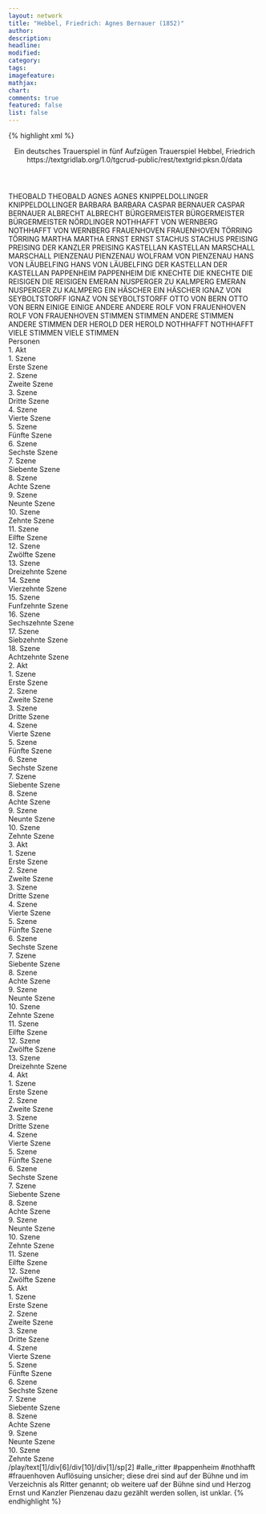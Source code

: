 ```yaml
---
layout: network
title: "Hebbel, Friedrich: Agnes Bernauer (1852)"
author:
description:
headline:
modified:
category:
tags:
imagefeature:
mathjax:
chart:
comments: true
featured: false
list: false
---
```

{% highlight xml %}
<?xml-model href="https://raw.githubusercontent.com/DLiNa/project/master/rules/lina.rnc"?><?xml-model href="https://raw.githubusercontent.com/DLiNa/project/master/rules/lina.sch"?>
<play xmlns="http://lina.digital">
  <header>
    <title>Agnes Bernauer</title>
  	<subtitle>Ein deutsches Trauerspiel in fünf Aufzügen</subtitle>
  	<genretitle>Trauerspiel</genretitle>
    <author>Hebbel, Friedrich</author>
  	<date when="1852" type="premiere"/>
  	<date when="1855" type="print"/>
  	<source>https://textgridlab.org/1.0/tgcrud-public/rest/textgrid:pksn.0/data</source>
  </header>
  <personae>
    <character>
      <name>THEOBALD</name>
      <alias xml:id="theobald">
        <name>THEOBALD</name>
      </alias>
    </character>
    <character>
      <name>AGNES</name>
      <alias xml:id="agnes">
        <name>AGNES</name>
      </alias>
    </character>
    <character>
      <name>KNIPPELDOLLINGER</name>
      <alias xml:id="knippeldollinger">
        <name>KNIPPELDOLLINGER</name>
      </alias>
    </character>
    <character>
      <name>BARBARA</name>
      <alias xml:id="barbara">
        <name>BARBARA</name>
      </alias>
    </character>
    <character>
      <name>CASPAR BERNAUER</name>
      <alias xml:id="caspar_bernauer">
        <name>CASPAR BERNAUER</name>
      </alias>
    </character>
    <character>
      <name>ALBRECHT</name>
      <alias xml:id="albrecht">
        <name>ALBRECHT</name>
      </alias>
    </character>
    <character>
      <name>BÜRGERMEISTER</name>
      <alias xml:id="bürgermeister">
        <name>BÜRGERMEISTER</name>
      </alias>
    	<alias xml:id="bürgermeister_nördlinger">
    		<name>BÜRGERMEISTER NÖRDLINGER</name>
    	</alias>
    </character>
    <character>
      <name>NOTHHAFFT VON WERNBERG</name>
      <alias xml:id="nothhafft_von_wernberg">
        <name>NOTHHAFFT VON WERNBERG</name>
      </alias>
    </character>
    <character>
      <name>FRAUENHOVEN</name>
      <alias xml:id="frauenhoven">
        <name>FRAUENHOVEN</name>
      </alias>
    </character>
    <character>
      <name>TÖRRING</name>
      <alias xml:id="törring">
        <name>TÖRRING</name>
      </alias>
    </character>
    <character>
      <name>MARTHA</name>
      <alias xml:id="martha">
        <name>MARTHA</name>
      </alias>
    </character>
    <character>
      <name>ERNST</name>
      <alias xml:id="ernst">
        <name>ERNST</name>
      </alias>
    </character>
    <character>
      <name>STACHUS</name>
      <alias xml:id="stachus">
        <name>STACHUS</name>
      </alias>
    </character>
    <character>
      <name>PREISING</name>
      <alias xml:id="preising">
        <name>PREISING</name>
      </alias>
    	<alias xml:id="der_kanzler_preising">
    		<name>DER KANZLER PREISING</name>
    	</alias>
    </character>
    <character>
      <name>KASTELLAN</name>
      <alias xml:id="kastellan">
        <name>KASTELLAN</name>
      </alias>
    </character>
    <character>
      <name>MARSCHALL</name>
      <alias xml:id="marschall">
        <name>MARSCHALL</name>
      </alias>
    </character>
    <character>
      <name>PIENZENAU</name>
      <alias xml:id="pienzenau">
        <name>PIENZENAU</name>
      </alias>
    	<alias xml:id="wolfram_von_pienzenau">
    		<name>WOLFRAM VON PIENZENAU</name>
    	</alias>
    </character>
    <character>
      <name>HANS VON LÄUBELFING</name>
      <alias xml:id="hans_von_läubelfing">
        <name>HANS VON LÄUBELFING</name>
      </alias>
    </character>
    <character>
      <name>DER KASTELLAN</name>
      <alias xml:id="der_kastellan">
        <name>DER KASTELLAN</name>
      </alias>
    </character>
    <character>
      <name>PAPPENHEIM</name>
      <alias xml:id="pappenheim">
        <name>PAPPENHEIM</name>
      </alias>
    </character>
    <character>
      <name>DIE KNECHTE</name>
      <alias xml:id="die_knechte">
        <name>DIE KNECHTE</name>
      </alias>
    </character>
    <character>
      <name>DIE REISIGEN</name>
      <alias xml:id="die_reisigen">
        <name>DIE REISIGEN</name>
      </alias>
    </character>
    <character>
      <name>EMERAN NUSPERGER ZU KALMPERG</name>
      <alias xml:id="emeran_nusperger_zu_kalmperg">
        <name>EMERAN NUSPERGER ZU KALMPERG</name>
      </alias>
    </character>
    <character>
      <name>EIN HÄSCHER</name>
      <alias xml:id="ein_häscher">
        <name>EIN HÄSCHER</name>
      </alias>
    </character>
    <character>
      <name>IGNAZ VON SEYBOLTSTORFF</name>
      <alias xml:id="ignaz_von_seyboltstorff">
        <name>IGNAZ VON SEYBOLTSTORFF</name>
      </alias>
    </character>
    <character>
      <name>OTTO VON BERN</name>
      <alias xml:id="otto_von_bern">
        <name>OTTO VON BERN</name>
      </alias>
    </character>
    <character>
      <name>EINIGE</name>
      <alias xml:id="einige">
        <name>EINIGE</name>
      </alias>
    </character>
    <character>
      <name>ANDERE</name>
      <alias xml:id="andere">
        <name>ANDERE</name>
      </alias>
    </character>
    <character>
      <name>ROLF VON FRAUENHOVEN</name>
      <alias xml:id="rolf_von_frauenhoven">
        <name>ROLF VON FRAUENHOVEN</name>
      </alias>
    </character>
    <character>
      <name>STIMMEN</name>
      <alias xml:id="stimmen">
        <name>STIMMEN</name>
      </alias>
    </character>
    <character>
      <name>ANDERE STIMMEN</name>
      <alias xml:id="andere_stimmen">
        <name>ANDERE STIMMEN</name>
      </alias>
    </character>
    <character>
      <name>DER HEROLD</name>
      <alias xml:id="der_herold">
        <name>DER HEROLD</name>
      </alias>
    </character>
    <character>
      <name>NOTHHAFFT</name>
      <alias xml:id="nothhafft">
        <name>NOTHHAFFT</name>
      </alias>
    </character>
    <character>
      <name>VIELE STIMMEN</name>
      <alias xml:id="viele_stimmen">
        <name>VIELE STIMMEN</name>
      </alias>
    </character>
  </personae>
  <text>
    <div>
      <head>Personen</head>
    </div>
    <div>
      <head>1. Akt</head>
      <div>
        <head>1. Szene</head>
        <div>
          <head>Erste Szene</head>
          <sp who="#theobald">
            <amount n="1" unit="speech_acts"/>
            <amount n="98" unit="words"/>
            <amount n="500" unit="chars"/>
          </sp>
        </div>
      </div>
      <div>
        <head>2. Szene</head>
        <div>
          <head>Zweite Szene</head>
          <sp who="#agnes">
            <amount n="16" unit="speech_acts"/>
            <amount n="185" unit="words"/>
            <amount n="13" unit="lines"/>
            <amount n="930" unit="chars"/>
          </sp>
          <sp who="#theobald">
            <amount n="16" unit="speech_acts"/>
            <amount n="283" unit="words"/>
            <amount n="17" unit="lines"/>
            <amount n="1432" unit="chars"/>
          </sp>
        </div>
      </div>
      <div>
        <head>3. Szene</head>
        <div>
          <head>Dritte Szene</head>
          <sp who="#knippeldollinger">
            <amount n="9" unit="speech_acts"/>
            <amount n="187" unit="words"/>
            <amount n="6" unit="lines"/>
            <amount n="1034" unit="chars"/>
          </sp>
          <sp who="#agnes">
            <amount n="6" unit="speech_acts"/>
            <amount n="24" unit="words"/>
            <amount n="6" unit="lines"/>
            <amount n="128" unit="chars"/>
          </sp>
          <sp who="#theobald">
            <amount n="5" unit="speech_acts"/>
            <amount n="53" unit="words"/>
            <amount n="5" unit="lines"/>
            <amount n="273" unit="chars"/>
          </sp>
        </div>
      </div>
      <div>
        <head>4. Szene</head>
        <div>
          <head>Vierte Szene</head>
          <sp who="#theobald">
            <amount n="1" unit="speech_acts"/>
            <amount n="39" unit="words"/>
            <amount n="211" unit="chars"/>
          </sp>
          <sp who="#agnes">
            <amount n="1" unit="speech_acts"/>
            <amount n="2" unit="words"/>
            <amount n="1" unit="lines"/>
            <amount n="10" unit="chars"/>
          </sp>
        </div>
      </div>
      <div>
        <head>5. Szene</head>
        <div>
          <head>Fünfte Szene</head>
          <sp who="#barbara">
            <amount n="21" unit="speech_acts"/>
            <amount n="450" unit="words"/>
            <amount n="13" unit="lines"/>
            <amount n="2334" unit="chars"/>
          </sp>
          <sp who="#agnes">
            <amount n="20" unit="speech_acts"/>
            <amount n="152" unit="words"/>
            <amount n="19" unit="lines"/>
            <amount n="783" unit="chars"/>
          </sp>
          <sp who="#theobald">
            <amount n="1" unit="speech_acts"/>
            <amount n="11" unit="words"/>
            <amount n="1" unit="lines"/>
            <amount n="61" unit="chars"/>
          </sp>
        </div>
      </div>
      <div>
        <head>6. Szene</head>
        <div>
          <head>Sechste Szene</head>
          <sp who="#theobald">
            <amount n="3" unit="speech_acts"/>
            <amount n="26" unit="words"/>
            <amount n="3" unit="lines"/>
            <amount n="122" unit="chars"/>
          </sp>
          <sp who="#agnes">
            <amount n="2" unit="speech_acts"/>
            <amount n="12" unit="words"/>
            <amount n="2" unit="lines"/>
            <amount n="62" unit="chars"/>
          </sp>
        </div>
      </div>
      <div>
        <head>7. Szene</head>
        <div>
          <head>Siebente Szene</head>
          <sp who="#caspar_bernauer">
            <amount n="5" unit="speech_acts"/>
            <amount n="136" unit="words"/>
            <amount n="1" unit="lines"/>
            <amount n="746" unit="chars"/>
          </sp>
          <sp who="#agnes">
            <amount n="3" unit="speech_acts"/>
            <amount n="46" unit="words"/>
            <amount n="2" unit="lines"/>
            <amount n="228" unit="chars"/>
          </sp>
          <sp who="#theobald">
            <amount n="3" unit="speech_acts"/>
          </sp>
        </div>
      </div>
      <div>
        <head>8. Szene</head>
        <div>
          <head>Achte Szene</head>
          <sp who="#caspar_bernauer">
            <amount n="1" unit="speech_acts"/>
            <amount n="43" unit="words"/>
            <amount n="246" unit="chars"/>
          </sp>
        </div>
      </div>
      <div>
        <head>9. Szene</head>
        <div>
          <head>Neunte Szene</head>
          <sp who="#knippeldollinger">
            <amount n="11" unit="speech_acts"/>
            <amount n="184" unit="words"/>
            <amount n="6" unit="lines"/>
            <amount n="1023" unit="chars"/>
          </sp>
          <sp who="#caspar_bernauer">
            <amount n="11" unit="speech_acts"/>
            <amount n="237" unit="words"/>
            <amount n="6" unit="lines"/>
            <amount n="1369" unit="chars"/>
          </sp>
          <sp who="#theobald">
            <amount n="2" unit="speech_acts"/>
          </sp>
        </div>
      </div>
      <div>
        <head>10. Szene</head>
        <div>
          <head>Zehnte Szene</head>
          <sp who="#knippeldollinger">
            <amount n="3" unit="speech_acts"/>
            <amount n="26" unit="words"/>
            <amount n="2" unit="lines"/>
            <amount n="133" unit="chars"/>
          </sp>
          <sp who="#caspar_bernauer">
            <amount n="2" unit="speech_acts"/>
            <amount n="36" unit="words"/>
            <amount n="1" unit="lines"/>
            <amount n="187" unit="chars"/>
          </sp>
          <sp who="#agnes">
            <amount n="1" unit="speech_acts"/>
            <amount n="2" unit="words"/>
            <amount n="1" unit="lines"/>
            <amount n="16" unit="chars"/>
          </sp>
        </div>
      </div>
      <div>
        <head>11. Szene</head>
        <div>
          <head>Eilfte Szene</head>
          <sp who="#caspar_bernauer">
            <amount n="1" unit="speech_acts"/>
            <amount n="38" unit="words"/>
            <amount n="209" unit="chars"/>
          </sp>
          <sp who="#theobald">
            <amount n="1" unit="speech_acts"/>
          </sp>
        </div>
      </div>
      <div>
        <head>12. Szene</head>
        <div>
          <head>Zwölfte Szene</head>
          <sp who="#caspar_bernauer">
            <amount n="1" unit="speech_acts"/>
            <amount n="130" unit="words"/>
            <amount n="697" unit="chars"/>
          </sp>
        </div>
      </div>
      <div>
        <head>13. Szene</head>
        <div>
          <head>Dreizehnte Szene</head>
          <sp who="#albrecht">
            <amount n="7" unit="speech_acts"/>
            <amount n="133" unit="words"/>
            <amount n="4" unit="lines"/>
            <amount n="688" unit="chars"/>
          </sp>
          <sp who="#bürgermeister">
            <amount n="5" unit="speech_acts"/>
            <amount n="69" unit="words"/>
            <amount n="3" unit="lines"/>
            <amount n="447" unit="chars"/>
          </sp>
          <sp who="#nothhafft_von_wernberg">
            <amount n="1" unit="speech_acts"/>
            <amount n="9" unit="words"/>
            <amount n="1" unit="lines"/>
            <amount n="48" unit="chars"/>
          </sp>
          <sp who="#frauenhoven">
            <amount n="3" unit="speech_acts"/>
            <amount n="6" unit="words"/>
            <amount n="3" unit="lines"/>
            <amount n="27" unit="chars"/>
          </sp>
        </div>
      </div>
      <div>
        <head>14. Szene</head>
        <div>
          <head>Vierzehnte Szene</head>
          <sp who="#albrecht">
            <amount n="6" unit="speech_acts"/>
            <amount n="187" unit="words"/>
            <amount n="2" unit="lines"/>
            <amount n="1022" unit="chars"/>
          </sp>
          <sp who="#frauenhoven">
            <amount n="3" unit="speech_acts"/>
            <amount n="96" unit="words"/>
            <amount n="1" unit="lines"/>
            <amount n="549" unit="chars"/>
          </sp>
          <sp who="#nothhafft_von_wernberg">
            <amount n="5" unit="speech_acts"/>
            <amount n="181" unit="words"/>
            <amount n="1" unit="lines"/>
            <amount n="1038" unit="chars"/>
          </sp>
          <sp who="#törring">
            <amount n="5" unit="speech_acts"/>
            <amount n="33" unit="words"/>
            <amount n="5" unit="lines"/>
            <amount n="180" unit="chars"/>
          </sp>
        </div>
      </div>
      <div>
        <head>15. Szene</head>
        <div>
          <head>Funfzehnte Szene</head>
          <sp who="#bürgermeister">
            <amount n="3" unit="speech_acts"/>
            <amount n="196" unit="words"/>
            <amount n="1136" unit="chars"/>
          </sp>
          <sp who="#nothhafft_von_wernberg">
            <amount n="2" unit="speech_acts"/>
            <amount n="21" unit="words"/>
            <amount n="2" unit="lines"/>
            <amount n="105" unit="chars"/>
          </sp>
        </div>
      </div>
      <div>
        <head>16. Szene</head>
        <div>
          <head>Sechszehnte Szene</head>
          <sp who="#frauenhoven">
            <amount n="1" unit="speech_acts"/>
            <amount n="32" unit="words"/>
            <amount n="168" unit="chars"/>
          </sp>
          <sp who="#bürgermeister">
            <amount n="1" unit="speech_acts"/>
            <amount n="18" unit="words"/>
            <amount n="1" unit="lines"/>
            <amount n="96" unit="chars"/>
          </sp>
          <sp who="#törring">
            <amount n="1" unit="speech_acts"/>
            <amount n="1" unit="words"/>
            <amount n="1" unit="lines"/>
            <amount n="7" unit="chars"/>
          </sp>
        </div>
      </div>
      <div>
        <head>17. Szene</head>
        <div>
          <head>Siebzehnte Szene</head>
          <sp who="#bürgermeister">
            <amount n="1" unit="speech_acts"/>
            <amount n="14" unit="words"/>
            <amount n="1" unit="lines"/>
            <amount n="87" unit="chars"/>
          </sp>
          <sp who="#albrecht">
            <amount n="9" unit="speech_acts"/>
            <amount n="196" unit="words"/>
            <amount n="6" unit="lines"/>
            <amount n="1091" unit="chars"/>
          </sp>
          <sp who="#frauenhoven">
            <amount n="7" unit="speech_acts"/>
            <amount n="84" unit="words"/>
            <amount n="5" unit="lines"/>
            <amount n="418" unit="chars"/>
          </sp>
          <sp who="#nothhafft_von_wernberg">
            <amount n="1" unit="speech_acts"/>
            <amount n="2" unit="words"/>
            <amount n="1" unit="lines"/>
            <amount n="11" unit="chars"/>
          </sp>
        </div>
      </div>
      <div>
        <head>18. Szene</head>
        <div>
          <head>Achtzehnte Szene</head>
          <sp who="#agnes">
            <amount n="8" unit="speech_acts"/>
            <amount n="141" unit="words"/>
            <amount n="3" unit="lines"/>
            <amount n="731" unit="chars"/>
          </sp>
          <sp who="#albrecht">
            <amount n="20" unit="speech_acts"/>
            <amount n="336" unit="words"/>
            <amount n="14" unit="lines"/>
            <amount n="1776" unit="chars"/>
          </sp>
          <sp who="#nothhafft #frauenhoven">
            <amount n="1" unit="speech_acts"/>
            <amount n="5" unit="words"/>
            <amount n="1" unit="lines"/>
            <amount n="26" unit="chars"/>
          </sp>
          <sp who="#törring">
            <amount n="4" unit="speech_acts"/>
            <amount n="98" unit="words"/>
            <amount n="3" unit="lines"/>
            <amount n="540" unit="chars"/>
          </sp>
          <sp who="#caspar_bernauer">
            <amount n="9" unit="speech_acts"/>
            <amount n="159" unit="words"/>
            <amount n="6" unit="lines"/>
            <amount n="890" unit="chars"/>
          </sp>
          <sp who="#barbara">
            <amount n="2" unit="speech_acts"/>
            <amount n="58" unit="words"/>
            <amount n="288" unit="chars"/>
          </sp>
          <sp who="#martha">
            <amount n="1" unit="speech_acts"/>
            <amount n="24" unit="words"/>
            <amount n="121" unit="chars"/>
          </sp>
          <sp who="#nothhafft_von_wernberg">
            <amount n="3" unit="speech_acts"/>
            <amount n="33" unit="words"/>
            <amount n="1" unit="lines"/>
            <amount n="193" unit="chars"/>
          </sp>
          <sp who="#bürgermeister_nördlinger">
            <amount n="1" unit="speech_acts"/>
            <amount n="40" unit="words"/>
            <amount n="217" unit="chars"/>
          </sp>
          <sp who="#knippeldollinger">
            <amount n="1" unit="speech_acts"/>
            <amount n="9" unit="words"/>
            <amount n="1" unit="lines"/>
            <amount n="54" unit="chars"/>
          </sp>
          <sp who="#frauenhoven">
            <amount n="4" unit="speech_acts"/>
            <amount n="50" unit="words"/>
            <amount n="3" unit="lines"/>
            <amount n="306" unit="chars"/>
          </sp>
        </div>
      </div>
    </div>
    <div>
      <head>2. Akt</head>
      <div>
        <head>1. Szene</head>
        <div>
          <head>Erste Szene</head>
          <sp who="#nothhafft_von_wernberg">
            <amount n="3" unit="speech_acts"/>
            <amount n="68" unit="words"/>
            <amount n="2" unit="lines"/>
            <amount n="380" unit="chars"/>
          </sp>
          <sp who="#törring">
            <amount n="4" unit="speech_acts"/>
            <amount n="226" unit="words"/>
            <amount n="2" unit="lines"/>
            <amount n="1235" unit="chars"/>
          </sp>
          <sp who="#frauenhoven">
            <amount n="4" unit="speech_acts"/>
            <amount n="190" unit="words"/>
            <amount n="2" unit="lines"/>
            <amount n="1018" unit="chars"/>
          </sp>
        </div>
      </div>
      <div>
        <head>2. Szene</head>
        <div>
          <head>Zweite Szene</head>
          <sp who="#albrecht">
            <amount n="12" unit="speech_acts"/>
            <amount n="533" unit="words"/>
            <amount n="6" unit="lines"/>
            <amount n="2878" unit="chars"/>
          </sp>
          <sp who="#nothhafft_von_wernberg">
            <amount n="11" unit="speech_acts"/>
            <amount n="179" unit="words"/>
            <amount n="6" unit="lines"/>
            <amount n="966" unit="chars"/>
          </sp>
        </div>
      </div>
      <div>
        <head>3. Szene</head>
        <div>
          <head>Dritte Szene</head>
          <sp who="#agnes">
            <amount n="10" unit="speech_acts"/>
            <amount n="41" unit="words"/>
            <amount n="10" unit="lines"/>
            <amount n="217" unit="chars"/>
          </sp>
          <sp who="#caspar_bernauer">
            <amount n="10" unit="speech_acts"/>
            <amount n="332" unit="words"/>
            <amount n="4" unit="lines"/>
            <amount n="1818" unit="chars"/>
          </sp>
        </div>
      </div>
      <div>
        <head>4. Szene</head>
        <div>
          <head>Vierte Szene</head>
          <sp who="#theobald">
            <amount n="3" unit="speech_acts"/>
            <amount n="167" unit="words"/>
            <amount n="2" unit="lines"/>
            <amount n="844" unit="chars"/>
          </sp>
          <sp who="#caspar_bernauer">
            <amount n="1" unit="speech_acts"/>
            <amount n="4" unit="words"/>
            <amount n="1" unit="lines"/>
            <amount n="19" unit="chars"/>
          </sp>
          <sp who="#agnes">
            <amount n="1" unit="speech_acts"/>
            <amount n="5" unit="words"/>
            <amount n="1" unit="lines"/>
            <amount n="25" unit="chars"/>
          </sp>
        </div>
      </div>
      <div>
        <head>5. Szene</head>
        <div>
          <head>Fünfte Szene</head>
          <sp who="#caspar_bernauer">
            <amount n="6" unit="speech_acts"/>
            <amount n="72" unit="words"/>
            <amount n="5" unit="lines"/>
            <amount n="381" unit="chars"/>
          </sp>
          <sp who="#agnes">
            <amount n="5" unit="speech_acts"/>
            <amount n="58" unit="words"/>
            <amount n="4" unit="lines"/>
            <amount n="269" unit="chars"/>
          </sp>
        </div>
      </div>
      <div>
        <head>6. Szene</head>
        <div>
          <head>Sechste Szene</head>
          <sp who="#törring">
            <amount n="5" unit="speech_acts"/>
            <amount n="269" unit="words"/>
            <amount n="1" unit="lines"/>
            <amount n="1455" unit="chars"/>
          </sp>
          <sp who="#agnes">
            <amount n="4" unit="speech_acts"/>
            <amount n="27" unit="words"/>
            <amount n="3" unit="lines"/>
            <amount n="143" unit="chars"/>
          </sp>
          <sp who="#caspar_bernauer">
            <amount n="3" unit="speech_acts"/>
            <amount n="20" unit="words"/>
            <amount n="3" unit="lines"/>
            <amount n="110" unit="chars"/>
          </sp>
        </div>
      </div>
      <div>
        <head>7. Szene</head>
        <div>
          <head>Siebente Szene</head>
          <sp who="#caspar_bernauer">
            <amount n="9" unit="speech_acts"/>
            <amount n="66" unit="words"/>
            <amount n="9" unit="lines"/>
            <amount n="348" unit="chars"/>
          </sp>
          <sp who="#törring">
            <amount n="8" unit="speech_acts"/>
            <amount n="275" unit="words"/>
            <amount n="1" unit="lines"/>
            <amount n="1492" unit="chars"/>
          </sp>
        </div>
      </div>
      <div>
        <head>8. Szene</head>
        <div>
          <head>Achte Szene</head>
          <sp who="#agnes">
            <amount n="4" unit="speech_acts"/>
            <amount n="59" unit="words"/>
            <amount n="1" unit="lines"/>
            <amount n="317" unit="chars"/>
          </sp>
          <sp who="#törring">
            <amount n="5" unit="speech_acts"/>
            <amount n="46" unit="words"/>
            <amount n="4" unit="lines"/>
            <amount n="218" unit="chars"/>
          </sp>
          <sp who="#caspar_bernauer">
            <amount n="7" unit="speech_acts"/>
            <amount n="351" unit="words"/>
            <amount n="3" unit="lines"/>
            <amount n="1890" unit="chars"/>
          </sp>
        </div>
      </div>
      <div>
        <head>9. Szene</head>
        <div>
          <head>Neunte Szene</head>
          <sp who="#albrecht">
            <amount n="17" unit="speech_acts"/>
            <amount n="479" unit="words"/>
            <amount n="11" unit="lines"/>
            <amount n="2499" unit="chars"/>
          </sp>
          <sp who="#agnes">
            <amount n="14" unit="speech_acts"/>
            <amount n="277" unit="words"/>
            <amount n="10" unit="lines"/>
            <amount n="1416" unit="chars"/>
          </sp>
          <sp who="#törring">
            <amount n="2" unit="speech_acts"/>
            <amount n="158" unit="words"/>
            <amount n="841" unit="chars"/>
          </sp>
          <sp who="#caspar_bernauer">
            <amount n="2" unit="speech_acts"/>
            <amount n="24" unit="words"/>
            <amount n="1" unit="lines"/>
            <amount n="117" unit="chars"/>
          </sp>
        </div>
      </div>
      <div>
        <head>10. Szene</head>
        <div>
          <head>Zehnte Szene</head>
          <sp who="#frauenhoven #nothhafft_von_wernberg">
            <amount n="1" unit="speech_acts"/>
          </sp>
          <sp who="#albrecht">
            <amount n="6" unit="speech_acts"/>
            <amount n="140" unit="words"/>
            <amount n="5" unit="lines"/>
            <amount n="746" unit="chars"/>
          </sp>
          <sp who="#frauenhoven">
            <amount n="2" unit="speech_acts"/>
            <amount n="35" unit="words"/>
            <amount n="1" unit="lines"/>
            <amount n="209" unit="chars"/>
          </sp>
          <sp who="#nothhafft_von_wernberg">
            <amount n="1" unit="speech_acts"/>
            <amount n="14" unit="words"/>
            <amount n="1" unit="lines"/>
            <amount n="75" unit="chars"/>
          </sp>
          <sp who="#agnes">
            <amount n="3" unit="speech_acts"/>
            <amount n="101" unit="words"/>
            <amount n="2" unit="lines"/>
            <amount n="523" unit="chars"/>
          </sp>
          <sp who="#caspar_bernauer">
            <amount n="2" unit="speech_acts"/>
            <amount n="34" unit="words"/>
            <amount n="1" unit="lines"/>
            <amount n="183" unit="chars"/>
          </sp>
        </div>
      </div>
    </div>
    <div>
      <head>3. Akt</head>
      <div>
        <head>1. Szene</head>
        <div>
          <head>Erste Szene</head>
          <sp who="#ernst">
            <amount n="1" unit="speech_acts"/>
            <amount n="275" unit="words"/>
            <amount n="1577" unit="chars"/>
          </sp>
        </div>
      </div>
      <div>
        <head>2. Szene</head>
        <div>
          <head>Zweite Szene</head>
          <sp who="#stachus">
            <amount n="3" unit="speech_acts"/>
            <amount n="19" unit="words"/>
            <amount n="102" unit="chars"/>
          </sp>
          <sp who="#ernst">
            <amount n="2" unit="speech_acts"/>
            <amount n="10" unit="words"/>
            <amount n="2" unit="lines"/>
            <amount n="45" unit="chars"/>
          </sp>
        </div>
      </div>
      <div>
        <head>3. Szene</head>
        <div>
          <head>Dritte Szene</head>
          <sp who="#ernst">
            <amount n="1" unit="speech_acts"/>
            <amount n="20" unit="words"/>
            <amount n="106" unit="chars"/>
          </sp>
        </div>
      </div>
      <div>
        <head>4. Szene</head>
        <div>
          <head>Vierte Szene</head>
          <sp who="#stachus">
            <amount n="3" unit="speech_acts"/>
            <amount n="9" unit="words"/>
            <amount n="1" unit="lines"/>
            <amount n="46" unit="chars"/>
          </sp>
          <sp who="#ernst">
            <amount n="2" unit="speech_acts"/>
            <amount n="134" unit="words"/>
            <amount n="1" unit="lines"/>
            <amount n="723" unit="chars"/>
          </sp>
        </div>
      </div>
      <div>
        <head>5. Szene</head>
        <div>
          <head>Fünfte Szene</head>
          <sp who="#ernst">
            <amount n="1" unit="speech_acts"/>
            <amount n="93" unit="words"/>
            <amount n="514" unit="chars"/>
          </sp>
        </div>
      </div>
      <div>
        <head>6. Szene</head>
        <div>
          <head>Sechste Szene</head>
          <sp who="#der_kanzler_preising">
            <amount n="1" unit="speech_acts"/>
          </sp>
          <sp who="#ernst">
            <amount n="27" unit="speech_acts"/>
            <amount n="1363" unit="words"/>
            <amount n="8" unit="lines"/>
            <amount n="7510" unit="chars"/>
          </sp>
          <sp who="#preising">
            <amount n="26" unit="speech_acts"/>
            <amount n="349" unit="words"/>
            <amount n="21" unit="lines"/>
            <amount n="1870" unit="chars"/>
          </sp>
        </div>
      </div>
      <div>
        <head>7. Szene</head>
        <div>
          <head>Siebente Szene</head>
          <sp who="#albrecht">
            <amount n="4" unit="speech_acts"/>
            <amount n="49" unit="words"/>
            <amount n="3" unit="lines"/>
            <amount n="281" unit="chars"/>
          </sp>
          <sp who="#kastellan">
            <amount n="4" unit="speech_acts"/>
            <amount n="163" unit="words"/>
            <amount n="1" unit="lines"/>
            <amount n="968" unit="chars"/>
          </sp>
        </div>
      </div>
      <div>
        <head>8. Szene</head>
        <div>
          <head>Achte Szene</head>
          <sp who="#albrecht">
            <amount n="17" unit="speech_acts"/>
            <amount n="886" unit="words"/>
            <amount n="3" unit="lines"/>
            <amount n="4814" unit="chars"/>
          </sp>
          <sp who="#agnes">
            <amount n="16" unit="speech_acts"/>
            <amount n="153" unit="words"/>
            <amount n="11" unit="lines"/>
            <amount n="813" unit="chars"/>
          </sp>
        </div>
      </div>
      <div>
        <head>9. Szene</head>
        <div>
          <head>Neunte Szene</head>
          <sp who="#albrecht">
            <amount n="7" unit="speech_acts"/>
            <amount n="183" unit="words"/>
            <amount n="3" unit="lines"/>
            <amount n="923" unit="chars"/>
          </sp>
          <sp who="#agnes">
            <amount n="5" unit="speech_acts"/>
            <amount n="38" unit="words"/>
            <amount n="3" unit="lines"/>
            <amount n="197" unit="chars"/>
          </sp>
          <sp who="#kastellan">
            <amount n="1" unit="speech_acts"/>
            <amount n="7" unit="words"/>
            <amount n="1" unit="lines"/>
            <amount n="49" unit="chars"/>
          </sp>
        </div>
      </div>
      <div>
        <head>10. Szene</head>
        <div>
          <head>Zehnte Szene</head>
          <sp who="#albrecht">
            <amount n="17" unit="speech_acts"/>
            <amount n="539" unit="words"/>
            <amount n="10" unit="lines"/>
            <amount n="2945" unit="chars"/>
          </sp>
          <sp who="#preising">
            <amount n="17" unit="speech_acts"/>
            <amount n="525" unit="words"/>
            <amount n="10" unit="lines"/>
            <amount n="3038" unit="chars"/>
          </sp>
        </div>
      </div>
      <div>
        <head>11. Szene</head>
        <div>
          <head>Eilfte Szene</head>
          <sp who="#albrecht">
            <amount n="1" unit="speech_acts"/>
            <amount n="53" unit="words"/>
            <amount n="306" unit="chars"/>
          </sp>
        </div>
      </div>
      <div>
        <head>12. Szene</head>
        <div>
          <head>Zwölfte Szene</head>
          <sp who="#agnes">
            <amount n="3" unit="speech_acts"/>
            <amount n="131" unit="words"/>
            <amount n="2" unit="lines"/>
            <amount n="699" unit="chars"/>
          </sp>
          <sp who="#albrecht">
            <amount n="3" unit="speech_acts"/>
            <amount n="240" unit="words"/>
            <amount n="1317" unit="chars"/>
          </sp>
        </div>
      </div>
      <div>
        <head>13. Szene</head>
        <div>
          <head>Dreizehnte Szene</head>
          <sp who="#ernst">
            <amount n="15" unit="speech_acts"/>
            <amount n="308" unit="words"/>
            <amount n="7" unit="lines"/>
            <amount n="1750" unit="chars"/>
          </sp>
          <sp who="#preising">
            <amount n="4" unit="speech_acts"/>
            <amount n="111" unit="words"/>
            <amount n="1" unit="lines"/>
            <amount n="616" unit="chars"/>
          </sp>
          <sp who="#marschall">
            <amount n="7" unit="speech_acts"/>
            <amount n="61" unit="words"/>
            <amount n="6" unit="lines"/>
            <amount n="361" unit="chars"/>
          </sp>
          <sp who="#pienzenau">
            <amount n="1" unit="speech_acts"/>
            <amount n="8" unit="words"/>
            <amount n="2" unit="lines"/>
            <amount n="38" unit="chars"/>
          </sp>
          <sp who="#albrecht">
            <amount n="13" unit="speech_acts"/>
            <amount n="194" unit="words"/>
            <amount n="7" unit="lines"/>
            <amount n="1127" unit="chars"/>
          </sp>
          <sp who="#preising #ignaz_von_seyboltstorff">
            <amount n="1" unit="speech_acts"/>
            <amount n="5" unit="words"/>
            <amount n="1" unit="lines"/>
            <amount n="30" unit="chars"/>
          </sp>
          <sp who="#hans_von_läubelfing">
            <amount n="1" unit="speech_acts"/>
            <amount n="19" unit="words"/>
            <amount n="112" unit="chars"/>
          </sp>
        </div>
      </div>
    </div>
    <div>
      <head>4. Akt</head>
      <div>
        <head>1. Szene</head>
        <div>
          <head>Erste Szene</head>
          <sp who="#preising">
            <amount n="1" unit="speech_acts"/>
            <amount n="85" unit="words"/>
            <amount n="477" unit="chars"/>
          </sp>
        </div>
      </div>
      <div>
        <head>2. Szene</head>
        <div>
          <head>Zweite Szene</head>
          <sp who="#stachus">
            <amount n="5" unit="speech_acts"/>
            <amount n="233" unit="words"/>
            <amount n="1" unit="lines"/>
            <amount n="1278" unit="chars"/>
          </sp>
          <sp who="#preising">
            <amount n="4" unit="speech_acts"/>
            <amount n="50" unit="words"/>
            <amount n="2" unit="lines"/>
            <amount n="259" unit="chars"/>
          </sp>
        </div>
      </div>
      <div>
        <head>3. Szene</head>
        <div>
          <head>Dritte Szene</head>
          <sp who="#preising">
            <amount n="1" unit="speech_acts"/>
            <amount n="422" unit="words"/>
            <amount n="2402" unit="chars"/>
          </sp>
        </div>
      </div>
      <div>
        <head>4. Szene</head>
        <div>
          <head>Vierte Szene</head>
          <sp who="#ernst">
            <amount n="19" unit="speech_acts"/>
            <amount n="1053" unit="words"/>
            <amount n="3" unit="lines"/>
            <amount n="5747" unit="chars"/>
          </sp>
          <sp who="#preising">
            <amount n="18" unit="speech_acts"/>
            <amount n="265" unit="words"/>
            <amount n="12" unit="lines"/>
            <amount n="1443" unit="chars"/>
          </sp>
        </div>
      </div>
      <div>
        <head>5. Szene</head>
        <div>
          <head>Fünfte Szene</head>
          <sp who="#nothhafft_von_wernberg">
            <amount n="1" unit="speech_acts"/>
            <amount n="25" unit="words"/>
            <amount n="152" unit="chars"/>
          </sp>
          <sp who="#kastellan">
            <amount n="1" unit="speech_acts"/>
            <amount n="43" unit="words"/>
            <amount n="227" unit="chars"/>
          </sp>
        </div>
      </div>
      <div>
        <head>6. Szene</head>
        <div>
          <head>Sechste Szene</head>
          <sp who="#frauenhoven">
            <amount n="3" unit="speech_acts"/>
            <amount n="29" unit="words"/>
            <amount n="2" unit="lines"/>
            <amount n="175" unit="chars"/>
          </sp>
          <sp who="#törring">
            <amount n="4" unit="speech_acts"/>
            <amount n="193" unit="words"/>
            <amount n="1" unit="lines"/>
            <amount n="1134" unit="chars"/>
          </sp>
          <sp who="#nothhafft_von_wernberg">
            <amount n="2" unit="speech_acts"/>
            <amount n="30" unit="words"/>
            <amount n="1" unit="lines"/>
            <amount n="167" unit="chars"/>
          </sp>
        </div>
      </div>
      <div>
        <head>7. Szene</head>
        <div>
          <head>Siebente Szene</head>
          <sp who="#agnes">
            <amount n="7" unit="speech_acts"/>
            <amount n="690" unit="words"/>
            <amount n="1" unit="lines"/>
            <amount n="3716" unit="chars"/>
          </sp>
          <sp who="#albrecht">
            <amount n="7" unit="speech_acts"/>
            <amount n="105" unit="words"/>
            <amount n="5" unit="lines"/>
            <amount n="545" unit="chars"/>
          </sp>
        </div>
      </div>
      <div>
        <head>8. Szene</head>
        <div>
          <head>Achte Szene</head>
          <sp who="#törring">
            <amount n="8" unit="speech_acts"/>
            <amount n="42" unit="words"/>
            <amount n="7" unit="lines"/>
            <amount n="227" unit="chars"/>
          </sp>
          <sp who="#albrecht">
            <amount n="8" unit="speech_acts"/>
            <amount n="330" unit="words"/>
            <amount n="4" unit="lines"/>
            <amount n="1656" unit="chars"/>
          </sp>
          <sp who="#agnes">
            <amount n="3" unit="speech_acts"/>
            <amount n="32" unit="words"/>
            <amount n="3" unit="lines"/>
            <amount n="168" unit="chars"/>
          </sp>
        </div>
      </div>
      <div>
        <head>9. Szene</head>
        <div>
          <head>Neunte Szene</head>
          <sp who="#agnes">
            <amount n="1" unit="speech_acts"/>
            <amount n="345" unit="words"/>
            <amount n="1800" unit="chars"/>
          </sp>
        </div>
      </div>
      <div>
        <head>10. Szene</head>
        <div>
          <head>Zehnte Szene</head>
          <sp who="#törring">
            <amount n="3" unit="speech_acts"/>
            <amount n="15" unit="words"/>
            <amount n="1" unit="lines"/>
            <amount n="80" unit="chars"/>
          </sp>
          <sp who="#agnes">
            <amount n="16" unit="speech_acts"/>
            <amount n="209" unit="words"/>
            <amount n="12" unit="lines"/>
            <amount n="1032" unit="chars"/>
          </sp>
          <sp who="#theobald">
            <amount n="13" unit="speech_acts"/>
            <amount n="468" unit="words"/>
            <amount n="5" unit="lines"/>
            <amount n="2464" unit="chars"/>
          </sp>
        </div>
      </div>
      <div>
        <head>11. Szene</head>
        <div>
          <head>Eilfte Szene</head>
          <sp who="#der_kastellan">
            <amount n="3" unit="speech_acts"/>
            <amount n="62" unit="words"/>
            <amount n="2" unit="lines"/>
            <amount n="324" unit="chars"/>
          </sp>
          <sp who="#agnes">
            <amount n="3" unit="speech_acts"/>
            <amount n="23" unit="words"/>
            <amount n="3" unit="lines"/>
            <amount n="117" unit="chars"/>
          </sp>
          <sp who="#theobald">
            <amount n="1" unit="speech_acts"/>
            <amount n="20" unit="words"/>
            <amount n="1" unit="lines"/>
            <amount n="93" unit="chars"/>
          </sp>
        </div>
      </div>
      <div>
        <head>12. Szene</head>
        <div>
          <head>Zwölfte Szene</head>
          <sp who="#pappenheim">
            <amount n="14" unit="speech_acts"/>
            <amount n="162" unit="words"/>
            <amount n="12" unit="lines"/>
            <amount n="840" unit="chars"/>
          </sp>
          <sp who="#törring">
            <amount n="4" unit="speech_acts"/>
            <amount n="34" unit="words"/>
            <amount n="3" unit="lines"/>
            <amount n="152" unit="chars"/>
          </sp>
          <sp who="#theobald">
            <amount n="7" unit="speech_acts"/>
            <amount n="57" unit="words"/>
            <amount n="6" unit="lines"/>
            <amount n="307" unit="chars"/>
          </sp>
          <sp who="#agnes">
            <amount n="4" unit="speech_acts"/>
            <amount n="45" unit="words"/>
            <amount n="3" unit="lines"/>
            <amount n="258" unit="chars"/>
          </sp>
          <sp who="#die_knechte">
            <amount n="1" unit="speech_acts"/>
          </sp>
          <sp who="#die_reisigen">
            <amount n="1" unit="speech_acts"/>
            <amount n="3" unit="words"/>
            <amount n="1" unit="lines"/>
            <amount n="12" unit="chars"/>
          </sp>
          <sp who="#preising">
            <amount n="2" unit="speech_acts"/>
            <amount n="31" unit="words"/>
            <amount n="2" unit="lines"/>
            <amount n="158" unit="chars"/>
          </sp>
        </div>
      </div>
    </div>
    <div>
      <head>5. Akt</head>
      <div>
        <head>1. Szene</head>
        <div>
          <head>Erste Szene</head>
          <sp who="#agnes">
            <amount n="1" unit="speech_acts"/>
            <amount n="71" unit="words"/>
            <amount n="425" unit="chars"/>
          </sp>
        </div>
      </div>
      <div>
        <head>2. Szene</head>
        <div>
          <head>Zweite Szene</head>
          <sp who="#preising">
            <amount n="15" unit="speech_acts"/>
            <amount n="598" unit="words"/>
            <amount n="6" unit="lines"/>
            <amount n="3266" unit="chars"/>
          </sp>
          <sp who="#agnes">
            <amount n="14" unit="speech_acts"/>
            <amount n="774" unit="words"/>
            <amount n="6" unit="lines"/>
            <amount n="4068" unit="chars"/>
          </sp>
        </div>
      </div>
      <div>
        <head>3. Szene</head>
        <div>
          <head>Dritte Szene</head>
          <sp who="#agnes">
            <amount n="6" unit="speech_acts"/>
            <amount n="286" unit="words"/>
            <amount n="1" unit="lines"/>
            <amount n="1520" unit="chars"/>
          </sp>
          <sp who="#emeran_nusperger_zu_kalmperg">
            <amount n="3" unit="speech_acts"/>
          </sp>
          <sp who="#preising">
            <amount n="2" unit="speech_acts"/>
            <amount n="63" unit="words"/>
            <amount n="1" unit="lines"/>
            <amount n="323" unit="chars"/>
          </sp>
          <sp who="#ein_häscher">
            <amount n="1" unit="speech_acts"/>
          </sp>
        </div>
      </div>
      <div>
        <head>4. Szene</head>
        <div>
          <head>Vierte Szene</head>
          <sp who="#ernst">
            <amount n="4" unit="speech_acts"/>
            <amount n="97" unit="words"/>
            <amount n="1" unit="lines"/>
            <amount n="565" unit="chars"/>
          </sp>
          <sp who="#wolfram_von_pienzenau">
            <amount n="1" unit="speech_acts"/>
          </sp>
          <sp who="#ignaz_von_seyboltstorff">
            <amount n="1" unit="speech_acts"/>
          </sp>
          <sp who="#otto_von_bern">
            <amount n="1" unit="speech_acts"/>
          </sp>
        </div>
      </div>
      <div>
        <head>5. Szene</head>
        <div>
          <head>Fünfte Szene</head>
          <sp who="#ernst">
            <amount n="1" unit="speech_acts"/>
            <amount n="81" unit="words"/>
            <amount n="444" unit="chars"/>
          </sp>
        </div>
      </div>
      <div>
        <head>6. Szene</head>
        <div>
          <head>Sechste Szene</head>
          <sp who="#preising">
            <amount n="8" unit="speech_acts"/>
            <amount n="168" unit="words"/>
            <amount n="6" unit="lines"/>
            <amount n="895" unit="chars"/>
          </sp>
          <sp who="#ernst">
            <amount n="9" unit="speech_acts"/>
            <amount n="330" unit="words"/>
            <amount n="3" unit="lines"/>
            <amount n="1743" unit="chars"/>
          </sp>
          <sp who="#pappenheim">
            <amount n="1" unit="speech_acts"/>
          </sp>
        </div>
      </div>
      <div>
        <head>7. Szene</head>
        <div>
          <head>Siebente Szene</head>
          <sp who="#einige">
            <amount n="1" unit="speech_acts"/>
            <amount n="6" unit="words"/>
            <amount n="1" unit="lines"/>
            <amount n="21" unit="chars"/>
          </sp>
          <sp who="#andere">
            <amount n="2" unit="speech_acts"/>
            <amount n="5" unit="words"/>
            <amount n="2" unit="lines"/>
            <amount n="35" unit="chars"/>
          </sp>
          <sp who="#einige #andere">
            <amount n="1" unit="speech_acts"/>
            <amount n="7" unit="words"/>
            <amount n="1" unit="lines"/>
            <amount n="45" unit="chars"/>
          </sp>
        </div>
      </div>
      <div>
        <head>8. Szene</head>
        <div>
          <head>Achte Szene</head>
          <sp who="#albrecht">
            <amount n="13" unit="speech_acts"/>
            <amount n="277" unit="words"/>
            <amount n="7" unit="lines"/>
            <amount n="1478" unit="chars"/>
          </sp>
          <sp who="#pappenheim">
            <amount n="1" unit="speech_acts"/>
            <amount n="3" unit="words"/>
            <amount n="1" unit="lines"/>
            <amount n="15" unit="chars"/>
          </sp>
          <sp who="#theobald">
            <amount n="6" unit="speech_acts"/>
            <amount n="119" unit="words"/>
            <amount n="3" unit="lines"/>
            <amount n="630" unit="chars"/>
          </sp>
          <sp who="#nothhafft_von_wernberg">
            <amount n="5" unit="speech_acts"/>
            <amount n="59" unit="words"/>
            <amount n="5" unit="lines"/>
            <amount n="301" unit="chars"/>
          </sp>
          <sp who="#rolf_von_frauenhoven">
            <amount n="1" unit="speech_acts"/>
            <amount n="30" unit="words"/>
            <amount n="158" unit="chars"/>
          </sp>
          <sp who="#frauenhoven">
            <amount n="1" unit="speech_acts"/>
            <amount n="35" unit="words"/>
            <amount n="177" unit="chars"/>
          </sp>
        </div>
      </div>
      <div>
        <head>9. Szene</head>
        <div>
          <head>Neunte Szene</head>
          <sp who="#ernst">
            <amount n="8" unit="speech_acts"/>
            <amount n="378" unit="words"/>
            <amount n="3" unit="lines"/>
            <amount n="2086" unit="chars"/>
          </sp>
          <sp who="#albrecht">
            <amount n="7" unit="speech_acts"/>
            <amount n="348" unit="words"/>
            <amount n="2" unit="lines"/>
            <amount n="1841" unit="chars"/>
          </sp>
          <sp who="#stimmen">
            <amount n="1" unit="speech_acts"/>
            <amount n="6" unit="words"/>
            <amount n="1" unit="lines"/>
            <amount n="35" unit="chars"/>
          </sp>
          <sp who="#andere_stimmen">
            <amount n="1" unit="speech_acts"/>
            <amount n="2" unit="words"/>
            <amount n="1" unit="lines"/>
            <amount n="11" unit="chars"/>
          </sp>
        </div>
      </div>
      <div>
        <head>10. Szene</head>
        <div>
          <head>Zehnte Szene</head>
          <sp who="#der_herold">
            <amount n="6" unit="speech_acts"/>
            <amount n="272" unit="words"/>
            <amount n="4" unit="lines"/>
            <amount n="1654" unit="chars"/>
          </sp>
          <sp who="#pappenheim #nothhafft #frauenhoven">
            <amount n="1" unit="speech_acts"/>
          </sp>
          <sp who="#albrecht">
            <amount n="14" unit="speech_acts"/>
            <amount n="227" unit="words"/>
            <amount n="10" unit="lines"/>
            <amount n="1151" unit="chars"/>
          </sp>
          <sp who="#nothhafft">
            <amount n="1" unit="speech_acts"/>
            <amount n="10" unit="words"/>
            <amount n="2" unit="lines"/>
            <amount n="58" unit="chars"/>
          </sp>
          <sp who="#preising">
            <amount n="2" unit="speech_acts"/>
            <amount n="5" unit="words"/>
            <amount n="2" unit="lines"/>
            <amount n="24" unit="chars"/>
          </sp>
          <sp who="#ernst">
            <amount n="14" unit="speech_acts"/>
            <amount n="770" unit="words"/>
            <amount n="3" unit="lines"/>
            <amount n="4245" unit="chars"/>
          </sp>
          <sp who="#stimmen">
            <amount n="1" unit="speech_acts"/>
            <amount n="7" unit="words"/>
            <amount n="1" unit="lines"/>
            <amount n="41" unit="chars"/>
          </sp>
          <sp who="#viele_stimmen">
            <amount n="1" unit="speech_acts"/>
            <amount n="13" unit="words"/>
            <amount n="1" unit="lines"/>
            <amount n="69" unit="chars"/>
          </sp>
          <sp who="#frauenhoven">
            <amount n="2" unit="speech_acts"/>
            <amount n="29" unit="words"/>
            <amount n="2" unit="lines"/>
            <amount n="150" unit="chars"/>
          </sp>
          <sp who="#nothhafft_von_wernberg">
            <amount n="1" unit="speech_acts"/>
            <amount n="15" unit="words"/>
            <amount n="1" unit="lines"/>
            <amount n="80" unit="chars"/>
          </sp>
        </div>
      </div>
    </div>
  </text>
	<documentation>
		<change n="1" who="dariokampkaspar" type="expandCollective">
			<path>/play/text[1]/div[6]/div[10]/div[1]/sp[2]</path>
			<orig>#alle_ritter</orig>
			<corr>#pappenheim #nothhafft #frauenhoven</corr>
			<comment>Auflösuing unsicher; diese drei sind auf der Bühne und im Verzeichnis als Ritter genannt; ob weitere uaf der Bühne sind und Herzog Ernst und Kanzler Pienzenau dazu gezählt werden sollen, ist unklar.</comment>
		</change>
	</documentation>
</play>
{% endhighlight %}